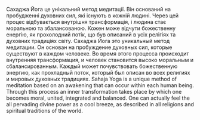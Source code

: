 Сахаджа Йога це унікальний метод медитації. Він оснований на пробудженні духовних сил, які існують в кожній людині. Через цей процес відбувається внутрішня трансформація, і людина стає  моральною та збалансованою. Кожен може відчути божественну енергію, як прохолодний потік, що був описаний в усіх релігіях та духовних традиціях світу. Сахаджа Йога это уникальный метод медитации. Он основан на пробуждение духовных сил, которые существуют в каждом человеке. Во время этого процесса происходит внутренняя трансформация, и человек становится высоко моральным и сбалансированным. Каждый может почувствовать божественную энергию, как прохладный поток, который был описан во всех религиях и мировых духовных традициях. Sahaja Yoga is a unique method of meditation based on an awakening that can occur within each human being. Through this process an inner transformation takes place by which one becomes moral, united, integrated and balanced. One can actually feel the all pervading divine power as a cool breeze, as described in all religions and spiritual traditions of the world.

